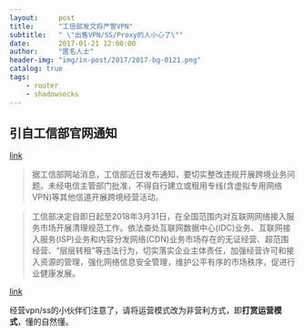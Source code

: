 ```yaml
---
layout:     post
title:      "工信部发文将严管VPN"
subtitle:   " \"出售VPN/SS/Proxy的人小心了\""
date:       2017-01-21 12:00:00
author:     "匿名人士"
header-img: "img/in-post/2017/2017-bg-0121.png"
catalog: true
tags:
    - router
    - shadowsocks
---
```



## 引自工信部官网通知  
[link](http://www.chinanews.com/business/2017/01-23/8132905.shtml)

>据工信部网站消息，工信部近日发布通知，要切实整改违规开展跨境业务问题。未经电信主管部门批准，不得自行建立或租用专线(含虚拟专用网络VPN)等其他信道开展跨境经营活动。

>工信部决定自即日起至2018年3月31日，在全国范围内对互联网网络接入服务市场开展清理规范工作。依法查处互联网数据中心(IDC)业务、互联网接入服务(ISP)业务和内容分发网络(CDN)业务市场存在的无证经营、超范围经营、“层层转租”等违法行为，切实落实企业主体责任，加强经营许可和接入资源的管理，强化网络信息安全管理，维护公平有序的市场秩序，促进行业健康发展。

[link](http://www.chinanews.com/business/2017/01-23/8132905.shtml)

经营vpn/ss的小伙伴们注意了，请将运营模式改为非营利方式，即**打赏运营模式**，懂的自然懂。


